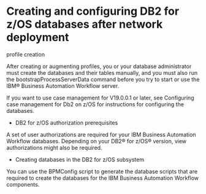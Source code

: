 # Creating and configuring DB2 for z/OS databases after network deployment
profile creation

After creating or augmenting profiles, you or your database
administrator must create the databases and their tables manually, and you must also run the
bootstrapProcessServerData command before you try to start or use the IBM® Business Automation
Workflow server.

If you want to use case management for V19.0.0.1 or later, see Configuring case management for Db2 on z/OS for instructions for configuring the databases.

- DB2 for z/OS authorization prerequisites

A set of user authorizations are required for your IBM Business Automation Workflow databases. Depending on your DB2® for z/OS® version, view authorizations might also be required.
- Creating databases in the DB2 for z/OS subsystem

You can use the BPMConfig script to generate the database scripts that are required to create the databases for the IBM Business Automation Workflow components.